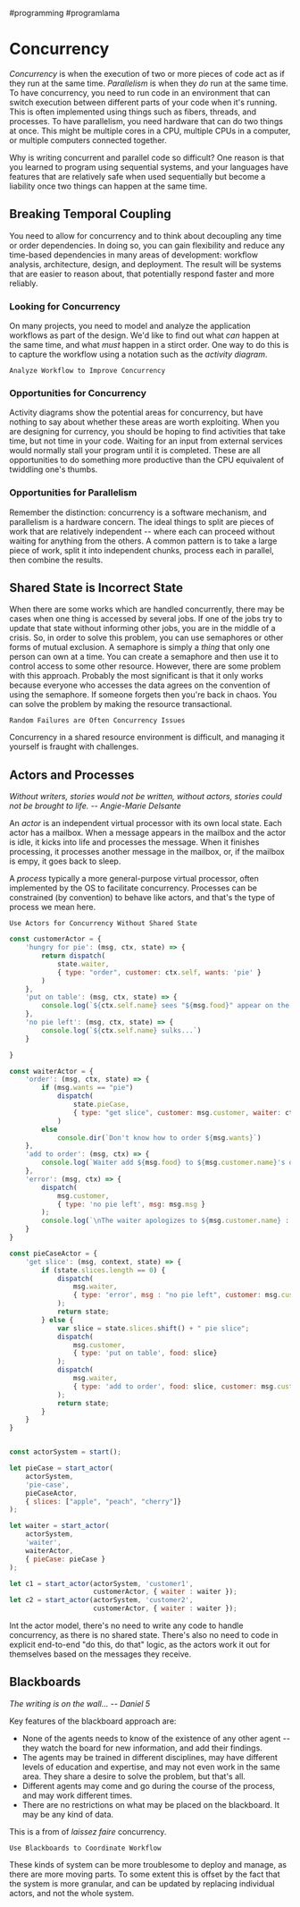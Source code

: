#programming #programlama 

# Concurrency

*Concurrency* is when the execution of two or more pieces of code act as if they run at the same time. *Parallelism* is when they *do* run at the same time. To have concurrency, you need to run code in an environment that can switch execution between different parts of your code when it's running. This is often implemented using things such as fibers, threads, and processes. To have parallelism, you need hardware that can do two things at once. This might be multiple cores in a CPU, multiple CPUs in a computer, or multiple computers connected together.

Why is writing concurrent and parallel code so difficult? One reason is that you learned to program using sequential systems, and your languages have features that are relatively safe when used sequentially but become a liability once two things can happen at the same time. 

## Breaking Temporal Coupling

You need to allow for concurrency and to think about decoupling any time or order dependencies. In doing so, you can gain flexibility and reduce any time-based dependencies in many areas of development: workflow analysis, architecture, design, and deployment. The result will be systems that are easier to reason about, that potentially respond faster and more reliably.

### Looking for Concurrency

On many projects, you need to model and analyze the application workflows as part of the design. We'd like to find out what *can* happen at the same time, and what *must* happen in a stirct order. One way to do this is to capture the workflow using a notation such as the *activity diagram*.

	Analyze Workflow to Improve Concurrency

### Opportunities for Concurrency

Activity diagrams show the potential areas for concurrency, but have nothing to say about whether these areas are worth exploiting. When you are designing for currency, you should be hoping to find activities that take time, but not time in your code. Waiting for an input from external services would normally stall your program until it is completed. These are all opportunities to do something more productive than the CPU equivalent of twiddling one's thumbs.

### Opportunities for Parallelism

Remember the distinction: concurrency is a software mechanism, and parallelism is a hardware concern. The ideal things to split are pieces of work that are relatively independent -- where each can proceed without waiting for anything from the others. A common pattern is to take a large piece of work, split it into independent chunks, process each in parallel, then combine the results.

## Shared State is Incorrect State

When there are some works which are handled concurrently, there may be cases when one thing is accessed by several jobs. If one of the jobs try to update that state without informing other jobs, you are in the middle of a crisis. So, in order to solve this problem, you can use semaphores or other forms of mutual exclusion. A semaphore is simply a *thing* that only one person can own at a time. You can create a semaphore and then use it to control access to some other resource. However, there are some problem with this approach. Probably the most significant is that it only works because everyone who accesses the data agrees on the convention of using the semaphore. If someone forgets then you're back in chaos. You can solve the problem by making the resource transactional.

	Random Failures are Often Concurrency Issues

Concurrency in a shared resource environment is difficult, and managing it yourself is fraught with challenges.

## Actors and Processes

*Without writers, stories would not be written, without actors, stories could not be brought to life. -- Angie-Marie Delsante*

An *actor* is an independent virtual processor with its own local state. Each actor has a mailbox. When a message appears in the mailbox and the actor is idle, it kicks into life and processes the message. When it finishes processing, it processes another message in the mailbox, or, if the mailbox is empy, it goes back to sleep.

A *process* typically a more general-purpose virtual processor, often implemented by the OS to facilitate concurrency. Processes can be constrained (by convention) to behave like actors, and that's the type of process we mean here.

	Use Actors for Concurrency Without Shared State

```js
const customerActor = {
	'hungry for pie': (msg, ctx, state) => {
		return dispatch(
			state.waiter,
			{ type: "order", customer: ctx.self, wants: 'pie' }
		)
	},
	'put on table': (msg, ctx, state) => {
		console.log(`${ctx.self.name} sees "${msg.food}" appear on the table`);
	},
	'no pie left': (msg, ctx, state) => {
		console.log(`${ctx.self.name} sulks...`)
	}

}

const waiterActor = {
	'order': (msg, ctx, state) => {
		if (msg.wants == "pie")
			dispatch(
				state.pieCase,
				{ type: "get slice", customer: msg.customer, waiter: ctx.self }
			)
		else
			console.dir(`Don't know how to order ${msg.wants}`)
	},
	'add to order': (msg, ctx) => {
		console.log(`Waiter add ${msg.food} to ${msg.customer.name}'s order`)
	},
	'error': (msg, ctx) => {
		dispatch(
			msg.customer,
			{ type: 'no pie left', msg: msg.msg }
		);
		console.log(`\nThe waiter apologizes to ${msg.customer.name} : ${msg.msg}`)
	}
}

const pieCaseActor = {
	'get slice': (msg, context, state) => {
		if (state.slices.length == 0) {
			dispatch(
				msg.waiter,
				{ type: 'error', msg : "no pie left", customer: msg.customer }
			);
			return state;
		} else {
			var slice = state.slices.shift() + " pie slice";
			dispatch(
				msg.customer,
				{ type: 'put on table', food: slice}
			);
			dispatch(
				msg.waiter,
				{ type: 'add to order', food: slice, customer: msg.customer }
			);
			return state;
		}
	}
}


const actorSystem = start();

let pieCase = start_actor(
	actorSystem,
	'pie-case',
	pieCaseActor,
	{ slices: ["apple", "peach", "cherry"]}
);

let waiter = start_actor(
	actorSystem,
	'waiter',
	waiterActor,
	{ pieCase: pieCase }
);

let c1 = start_actor(actorSystem, 'customer1',
					 customerActor, { waiter : waiter });
let c2 = start_actor(actorSystem, 'customer2',
					 customerActor, { waiter : waiter });

```


Int the actor model, there's no need to write any code to handle concurrency, as there is no shared state. There's also no need to code in explicit end-to-end "do this, do that" logic, as the actors work it out for themselves based on the messages they receive.

## Blackboards

*The writing is on the wall... -- Daniel 5*

Key features of the blackboard approach are:

* None of the agents needs to know of the existence of any other agent -- they watch the board for new information, and add their findings.
* The agents may be trained in different disciplines, may have different levels of education and expertise, and may not even work in the same area. They share a desire to solve the problem, but that's all.
* Different agents may come and go during the course of the process, and may work different times.
* There are no restrictions on what may be placed on the blackboard. It may be any kind of data.

This is a from of *laissez faire* concurrency.

	Use Blackboards to Coordinate Workflow

These kinds of system can be more troublesome to deploy and manage, as there are more moving parts. To some extent this is offset by the fact that the system is more granular, and can be updated by replacing individual actors, and not the whole system.